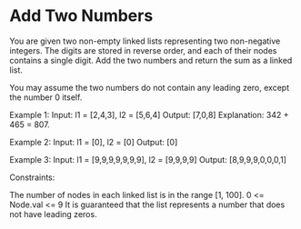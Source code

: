 # Add Two Numbers

You are given two non-empty linked lists representing two non-negative integers. The digits are stored in reverse order, and each of their nodes contains a single digit. Add the two numbers and return the sum as a linked list.

You may assume the two numbers do not contain any leading zero, except the number 0 itself.

Example 1:
Input: l1 = [2,4,3], l2 = [5,6,4]
Output: [7,0,8]
Explanation: 342 + 465 = 807.

Example 2:
Input: l1 = [0], l2 = [0]
Output: [0]

Example 3:
Input: l1 = [9,9,9,9,9,9,9], l2 = [9,9,9,9]
Output: [8,9,9,9,0,0,0,1]

Constraints:

The number of nodes in each linked list is in the range [1, 100].
0 <= Node.val <= 9
It is guaranteed that the list represents a number that does not have leading zeros.
